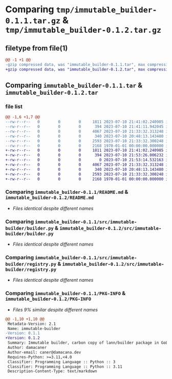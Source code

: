 # Comparing `tmp/immutable_builder-0.1.1.tar.gz` & `tmp/immutable_builder-0.1.2.tar.gz`

## filetype from file(1)

```diff
@@ -1 +1 @@
-gzip compressed data, was "immutable_builder-0.1.1.tar", max compression
+gzip compressed data, was "immutable_builder-0.1.2.tar", max compression
```

## Comparing `immutable_builder-0.1.1.tar` & `immutable_builder-0.1.2.tar`

### file list

```diff
@@ -1,6 +1,7 @@
--rw-r--r--   0        0        0     1811 2023-07-10 21:41:02.240985 immutable_builder-0.1.1/README.md
--rw-r--r--   0        0        0      394 2023-07-10 21:41:11.942045 immutable_builder-0.1.1/pyproject.toml
--rw-r--r--   0        0        0     4067 2023-07-10 21:33:32.313248 immutable_builder-0.1.1/src/immutable-builder/builder.py
--rw-r--r--   0        0        0      340 2023-07-10 20:48:13.143480 immutable_builder-0.1.1/src/immutable-builder/reflect.py
--rw-r--r--   0        0        0     2593 2023-07-10 21:33:32.300248 immutable_builder-0.1.1/src/immutable-builder/registry.py
--rw-r--r--   0        0        0     2168 1970-01-01 00:00:00.000000 immutable_builder-0.1.1/PKG-INFO
+-rw-r--r--   0        0        0     1811 2023-07-10 21:41:02.240985 immutable_builder-0.1.2/README.md
+-rw-r--r--   0        0        0      394 2023-07-10 21:53:26.006232 immutable_builder-0.1.2/pyproject.toml
+-rw-r--r--   0        0        0        0 2023-07-10 21:53:14.532163 immutable_builder-0.1.2/src/immutable-builder/__init__.py
+-rw-r--r--   0        0        0     4067 2023-07-10 21:33:32.313248 immutable_builder-0.1.2/src/immutable-builder/builder.py
+-rw-r--r--   0        0        0      340 2023-07-10 20:48:13.143480 immutable_builder-0.1.2/src/immutable-builder/reflect.py
+-rw-r--r--   0        0        0     2593 2023-07-10 21:33:32.300248 immutable_builder-0.1.2/src/immutable-builder/registry.py
+-rw-r--r--   0        0        0     2168 1970-01-01 00:00:00.000000 immutable_builder-0.1.2/PKG-INFO
```

### Comparing `immutable_builder-0.1.1/README.md` & `immutable_builder-0.1.2/README.md`

 * *Files identical despite different names*

### Comparing `immutable_builder-0.1.1/src/immutable-builder/builder.py` & `immutable_builder-0.1.2/src/immutable-builder/builder.py`

 * *Files identical despite different names*

### Comparing `immutable_builder-0.1.1/src/immutable-builder/registry.py` & `immutable_builder-0.1.2/src/immutable-builder/registry.py`

 * *Files identical despite different names*

### Comparing `immutable_builder-0.1.1/PKG-INFO` & `immutable_builder-0.1.2/PKG-INFO`

 * *Files 9% similar despite different names*

```diff
@@ -1,10 +1,10 @@
 Metadata-Version: 2.1
 Name: immutable-builder
-Version: 0.1.1
+Version: 0.1.2
 Summary: Immutable builder, carbon copy of lann/builder package in GoLang.
 Author: damacaner
 Author-email: caner@damacana.dev
 Requires-Python: >=3.11,<4.0
 Classifier: Programming Language :: Python :: 3
 Classifier: Programming Language :: Python :: 3.11
 Description-Content-Type: text/markdown
```

